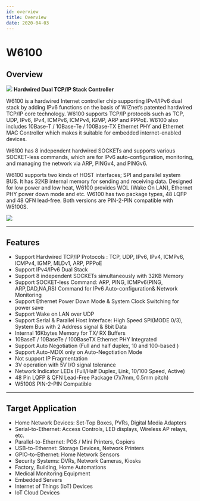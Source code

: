 ```yaml
---
id: overview
title: Overview
date: 2020-04-03
---
```



# W6100

## Overview

![](/document_framework/img/products/w6100/w6100_4.jpg)
**Hardwired Dual TCP/IP Stack Controller**

W6100 is a hardwired Internet controller chip supporting IPv4/IPv6 dual
stack by adding IPv6 functions on the basis of WIZnet’s patented
hardwired TCP/IP core technology. W6100 supports TCP/IP protocols such
as TCP, UDP, IPv6, IPv4, ICMPv6, ICMPv4, IGMP, ARP and PPPoE. W6100 also
includes 10Base-T / 10Base-Te / 100Base-TX Ethernet PHY and Ethernet MAC
Controller which makes it suitable for embedded internet-enabled
devices.

W6100 has 8 independent hardwired SOCKETs and supports various
SOCKET-less commands, which are for IPv6 auto-configuration, monitoring,
and managing the network via ARP, PINGv4, and PINGv6.

W6100 supports two kinds of HOST interfaces; SPI and parallel system
BUS. It has 32KB internal memory for sending and receiving data.
Designed for low power and low heat, W6100 provides WOL (Wake On LAN),
Ethernet PHY power down mode and etc. W6100 has two package types, 48
LQFP and 48 QFN lead-free. Both versions are PIN-2-PIN compatible with
W5100S.

![](/document_framework/img/products/w6100/w6100_block_diagram.png)

-----

## Features

  - Support Hardwired TCP/IP Protocols : TCP, UDP, IPv6, IPv4, ICMPv6,
    ICMPv4, IGMP, MLDv1, ARP, PPPoE
  - Support IPv4/IPv6 Dual Stack
  - Support 8 independent SOCKETs simultaneously with 32KB Memory
  - Support SOCKET-less Command: ARP, PING, ICMPv6(PING, ARP,DAD,NA,RS)
    Command for IPv6 Auto-configuration& Network Monitoring
  - Support Ethernet Power Down Mode & System Clock Switching for power
    save
  - Support Wake on LAN over UDP
  - Support Serial & Parallel Host Interface: High Speed SPI(MODE 0/3),
    System Bus with 2 Address signal & 8bit Data
  - Internal 16Kbytes Memory for TX/ RX Buffers
  - 10BaseT / 10BaseTe / 100BaseTX Ethernet PHY Integrated
  - Support Auto Negotiation (Full and half duplex, 10 and 100-based )
  - Support Auto-MDIX only on Auto-Negotiation Mode
  - Not support IP Fragmentation
  - 3V operation with 5V I/O signal tolerance
  - Network Indicator LEDs (Full/Half Duplex, Link, 10/100 Speed,
    Active)
  - 48 Pin LQFP & QFN Lead-Free Package (7x7mm, 0.5mm pitch)
  - W5100S PIN-2-PIN Compatible

-----

## Target Application

  - Home Network Devices: Set-Top Boxes, PVRs, Digital Media Adapters
  - Serial-to-Ethernet: Access Controls, LED displays, Wireless AP
    relays, etc.
  - Parallel-to-Ethernet: POS / Mini Printers, Copiers
  - USB-to-Ethernet: Storage Devices, Network Printers
  - GPIO-to-Ethernet: Home Network Sensors
  - Security Systems: DVRs, Network Cameras, Kiosks
  - Factory, Building, Home Automations
  - Medical Monitoring Equipment
  - Embedded Servers
  - Internet of Things (IoT) Devices
  - IoT Cloud Devices
